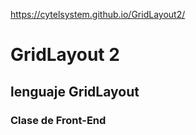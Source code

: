 https://cytelsystem.github.io/GridLayout2/

# GridLayout 2

## lenguaje GridLayout

### Clase de Front-End

